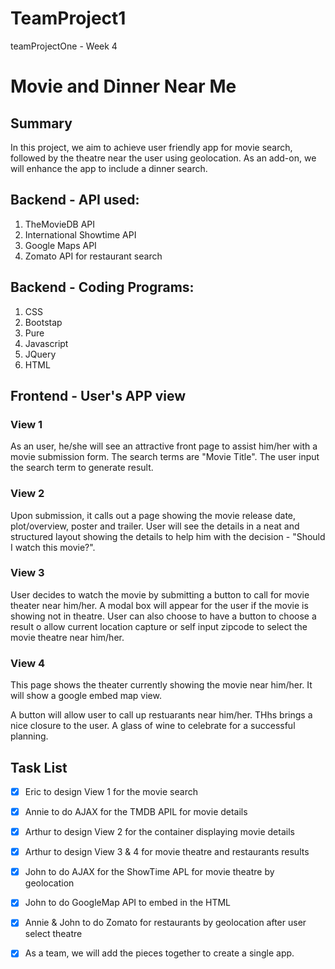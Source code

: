 # TeamProject1
teamProjectOne - Week 4

# Movie and Dinner Near Me

## Summary
In this project, we aim to achieve user friendly app for movie search, followed by the theatre near the user using geolocation. As an add-on, we will enhance the app to include a dinner search.

## Backend - API used:
1. TheMovieDB API
2. International Showtime API
3. Google Maps API
4. Zomato API for restaurant search 

## Backend - Coding Programs:
1. CSS
2. Bootstap
3. Pure
4. Javascript
5. JQuery
6. HTML

## Frontend - User's APP view

### View 1
As an user, he/she will see an attractive front page to assist him/her with a movie submission form. The search terms are "Movie Title". The user input the search term to generate result.

### View 2
Upon submission, it calls out a page showing the movie release date, plot/overview, poster and trailer. User will see the details in a neat and structured layout showing the details to help him with the decision - "Should I watch this movie?".

### View 3
User decides to watch the movie by submitting a button to call for movie theater near him/her. A modal box will appear for the user if the movie is showing not in theatre. User can also choose to have a button to choose a result o allow current location capture or self input zipcode to select the movie theatre near him/her.

### View 4
This page shows the theater currently showing the movie near him/her. It will show a google embed map view.

A button will allow user to call up restuarants near him/her. THhs brings a nice closure to the user. A glass of wine to celebrate for a successful planning.

## Task List

- [x] Eric to design View 1 for the movie search

- [x] Annie to do AJAX for the TMDB APIL for movie details

- [x] Arthur to design View 2 for the container displaying movie details

- [x] Arthur to design View 3 & 4 for movie theatre and restaurants results

- [x] John to do AJAX for the ShowTime APL for movie theatre by geolocation

- [x] John to do GoogleMap API to embed in the HTML

- [x] Annie & John to do Zomato for restaurants by geolocation after user select theatre

- [x] As a team, we will add the pieces together to create a single app.




